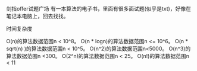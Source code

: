 剑指offer试题广场
有一本算法的电子书，里面有很多面试题(似乎是txt)，好像在笔记本电脑上，回去找找。


时间复杂度

O(n)的算法数据范围n < 10^8。
O(n * logn)的算法数据范围n <= 10^6。
O(n * sqrt(n) )的算法数据范围n < 10^5。
O(n^2)的算法数据范围n<5000。
O(n^3)的算法数据范围n <300。
O(2^n)的算法数据范围n < 25。
O(n!)的算法数据范围n < 11
